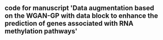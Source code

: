 ## code for manuscript 'Data augmentation based on the WGAN-GP with data block to enhance the prediction of genes associated with RNA methylation pathways'
